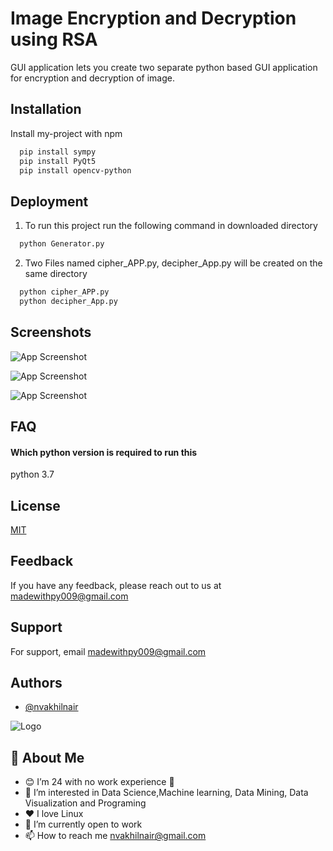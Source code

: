
# Image Encryption and Decryption using RSA

GUI application lets you create two separate python based GUI application for encryption and decryption of image.
## Installation

Install my-project with npm

```bash
  pip install sympy
  pip install PyQt5
  pip install opencv-python
```
    
## Deployment

1. To run this project run the following command in downloaded directory

```bash
  python Generator.py
```

2. Two Files named cipher_APP.py, decipher_App.py will be created on the same directory

```bash
  python cipher_APP.py
  python decipher_App.py
```


## Screenshots

![App Screenshot](https://cdn1.bbcode0.com/uploads/2021/8/10/e206a59076b4d6b5c20fe842f30e52a9-full.png)

![App Screenshot](https://cdn1.bbcode0.com/uploads/2021/8/11/0d780f91a41858c1bb5b46531814dcaf-full.png)

![App Screenshot](https://cdn1.bbcode0.com/uploads/2021/8/11/ba31cbf940976bb8a25e6ceee0522bbd-full.png)
## FAQ

#### Which python version is required to run this

python 3.7

  
## License

[MIT](https://choosealicense.com/licenses/mit/)

  
## Feedback

If you have any feedback, please reach out to us at madewithpy009@gmail.com

  
## Support

For support, email madewithpy009@gmail.com

  
## Authors

- [@nvakhilnair](https://github.com/nvakhilnair)

  
![Logo](https://cdn1.bbcode0.com/uploads/2021/8/10/e7b5c5b1dc5b9a6f848ee9135f2e000c-full.png)

    
## 🚀 About Me
- 😊 I’m 24 with no work experience 🤪
- 👀 I’m interested in Data Science,Machine learning, Data Mining, Data Visualization and Programing
- ❤️ I love Linux 
- 🌱 I’m currently open to work
- 📫 How to reach me nvakhilnair@gmail.com
